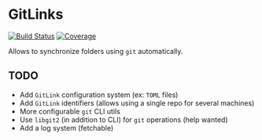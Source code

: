 # GitLinks

[![Build Status](https://github.com/josePereiro/GitLinks.jl/workflows/CI/badge.svg)](https://github.com/josePereiro/GitLinks.jl/actions)
[![Coverage](https://codecov.io/gh/josePereiro/GitLinks.jl/branch/main/graph/badge.svg)](https://codecov.io/gh/josePereiro/GitLinks.jl)

Allows to synchronize folders using `git` automatically.

## TODO

- Add `GitLink` configuration system (ex: `TOML` files)
- Add `GitLink` identifiers (allows using a single repo for several machines)
- More configurable `git` CLI utils
- Use `libgit2` (in addition to CLI) for `git` operations (help wanted)
- Add a log system (fetchable)
